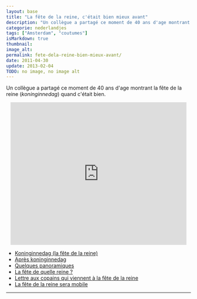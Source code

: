 ```yaml
---
layout: base
title: "La fête de la reine, c'était bien mieux avant"
description: "Un collègue a partagé ce moment de 40 ans d'age montrant la fête de la reine (koninginnedag) quand c'était bien."
categorie: nederlandjes
tags: ["Amsterdam", "coutumes"]
isMarkdown: true
thumbnail: 
image_alt: 
permalink: fete-dela-reine-bien-mieux-avant/
date: 2011-04-30
update: 2013-02-04
TODO: no image, no image alt
---
```


Un collègue a partagé ce moment de 40 ans d'age montrant la fête de la reine (*koninginnedag*) quand c'était bien.

<!-- HTML -->
<div style="text-align:center;">
<iframe width="480" height="390" src="http://www.youtube.com/embed/vGZcYpLJbpQ" frameborder="0" allowfullscreen></iframe>
</div>
<!-- / HTML -->

* [Koninginnedag (la fête de la reine)](/koninginnedag)
* [Après koninginnedag](/apres-koninginnedag)
* [Quelques panoramiques](/pas-de-fete-du-travail)
* [La fête de quelle reine ?](/la-fete-de-quelle-reine)
* [Lettre aux copains qui viennent à la fête de la reine](/lettre-aux-copains-qui-viennent-a-la-fete-de-la-reine)
* [La fête de la reine sera mobile](/la-fete-de-la-reine-sera-mobile)
---